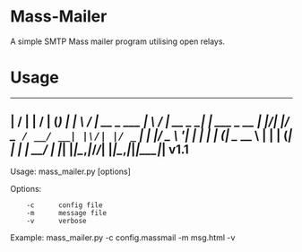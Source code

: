 # Mass-Mailer

A simple SMTP Mass mailer program utilising open relays.

# Usage

 __  __               __  __       _ _
|  \/  |             |  \/  |     (_) |
| \  / | __ _ ___ ___| \  / | __ _ _| | ___ _ __
| |\/| |/ _` / __/ __| |\/| |/ _` | | |/ _ \ '__|
| |  | | (_| \__ \__ \ |  | | (_| | | |  __/ |
|_|  |_|\__,_|___/___/_|  |_|\__,_|_|_|\___|_|  v1.1
-----------------------------------------------------------

Usage: mass_mailer.py [options]

Options:

        -c      config file
        -m      message file
        -v      verbose

Example: mass_mailer.py -c config.massmail -m msg.html -v

